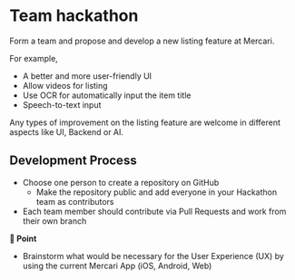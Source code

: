 # Team hackathon

Form a team and propose and develop a new listing feature at Mercari.

For example,

* A better and more user-friendly UI
* Allow videos for listing
* Use OCR for automatically input the item title
* Speech-to-text input

Any types of improvement on the listing feature are welcome in different aspects like UI, Backend or AI.


## Development Process

* Choose one person to create a repository on GitHub
  * Make the repository public and add everyone in your Hackathon team as contributors
* Each team member should contribute via Pull Requests and work from their own branch

**:beginner: Point**

* Brainstorm what would be necessary for the User Experience (UX) by using the current Mercari App (iOS, Android, Web)
